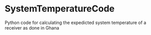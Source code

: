 # SystemTemperatureCode
Python code for calculating the expedicted system temperature of a receiver as done in Ghana
